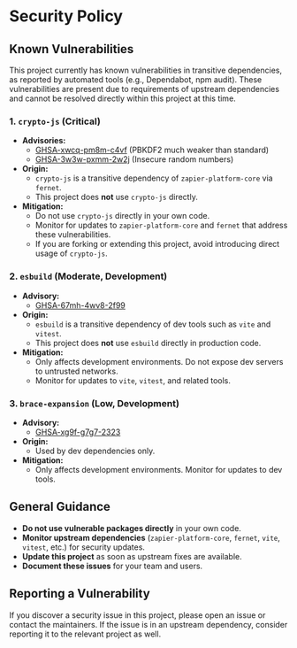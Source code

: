 # Security Policy

## Known Vulnerabilities

This project currently has known vulnerabilities in transitive dependencies, as reported by automated tools (e.g., Dependabot, npm audit). These vulnerabilities are present due to requirements of upstream dependencies and cannot be resolved directly within this project at this time.

### 1. `crypto-js` (Critical)

- **Advisories:**
  - [GHSA-xwcq-pm8m-c4vf](https://github.com/advisories/GHSA-xwcq-pm8m-c4vf) (PBKDF2 much weaker than standard)
  - [GHSA-3w3w-pxmm-2w2j](https://github.com/advisories/GHSA-3w3w-pxmm-2w2j) (Insecure random numbers)
- **Origin:**
  - `crypto-js` is a transitive dependency of `zapier-platform-core` via `fernet`.
  - This project does **not** use `crypto-js` directly.
- **Mitigation:**
  - Do not use `crypto-js` directly in your own code.
  - Monitor for updates to `zapier-platform-core` and `fernet` that address these vulnerabilities.
  - If you are forking or extending this project, avoid introducing direct usage of `crypto-js`.

### 2. `esbuild` (Moderate, Development)

- **Advisory:**
  - [GHSA-67mh-4wv8-2f99](https://github.com/advisories/GHSA-67mh-4wv8-2f99)
- **Origin:**
  - `esbuild` is a transitive dependency of dev tools such as `vite` and `vitest`.
  - This project does **not** use `esbuild` directly in production code.
- **Mitigation:**
  - Only affects development environments. Do not expose dev servers to untrusted networks.
  - Monitor for updates to `vite`, `vitest`, and related tools.

### 3. `brace-expansion` (Low, Development)

- **Advisory:**
  - [GHSA-xg9f-g7g7-2323](https://github.com/advisories/GHSA-xg9f-g7g7-2323)
- **Origin:**
  - Used by dev dependencies only.
- **Mitigation:**
  - Only affects development environments. Monitor for updates to dev tools.

## General Guidance

- **Do not use vulnerable packages directly** in your own code.
- **Monitor upstream dependencies** (`zapier-platform-core`, `fernet`, `vite`, `vitest`, etc.) for security updates.
- **Update this project** as soon as upstream fixes are available.
- **Document these issues** for your team and users.

## Reporting a Vulnerability

If you discover a security issue in this project, please open an issue or contact the maintainers. If the issue is in an upstream dependency, consider reporting it to the relevant project as well. 
